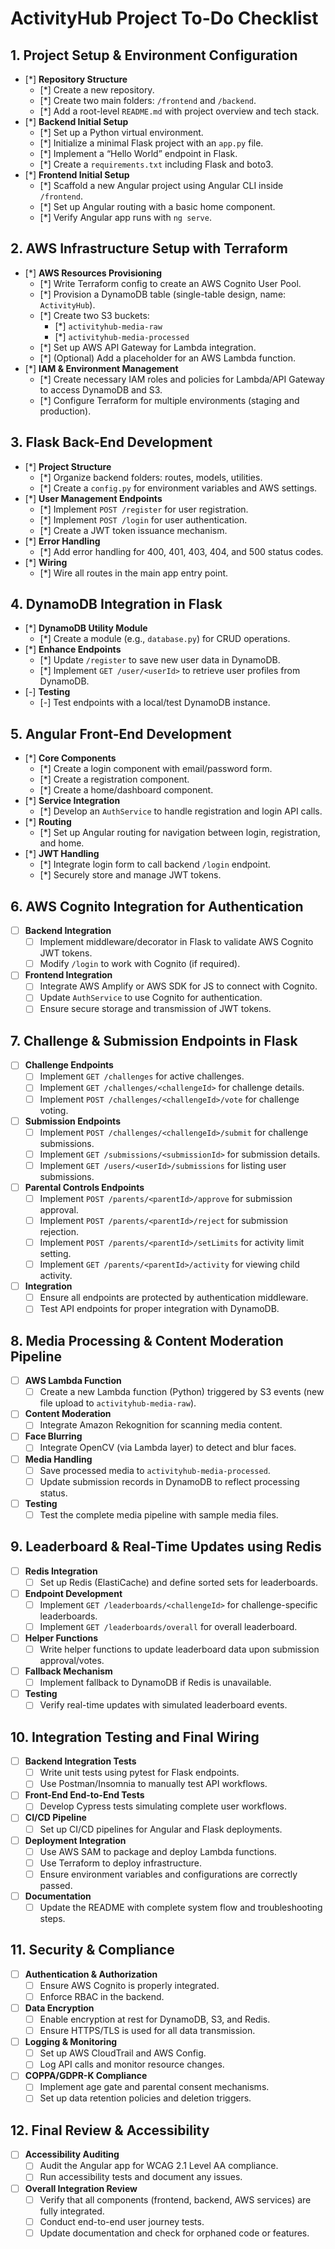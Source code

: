 # ActivityHub Project To-Do Checklist

## 1. Project Setup & Environment Configuration

- [*] **Repository Structure**
  - [*] Create a new repository.
  - [*] Create two main folders: `/frontend` and `/backend`.
  - [*] Add a root-level `README.md` with project overview and tech stack.
- [*] **Backend Initial Setup**
  - [*] Set up a Python virtual environment.
  - [*] Initialize a minimal Flask project with an `app.py` file.
  - [*] Implement a “Hello World” endpoint in Flask.
  - [*] Create a `requirements.txt` including Flask and boto3.
- [*] **Frontend Initial Setup**
  - [*] Scaffold a new Angular project using Angular CLI inside `/frontend`.
  - [*] Set up Angular routing with a basic home component.
  - [*] Verify Angular app runs with `ng serve`.

## 2. AWS Infrastructure Setup with Terraform

- [*] **AWS Resources Provisioning**
  - [*] Write Terraform config to create an AWS Cognito User Pool.
  - [*] Provision a DynamoDB table (single-table design, name: `ActivityHub`).
  - [*] Create two S3 buckets:
    - [*] `activityhub-media-raw`
    - [*] `activityhub-media-processed`
  - [*] Set up AWS API Gateway for Lambda integration.
  - [*] (Optional) Add a placeholder for an AWS Lambda function.
- [*] **IAM & Environment Management**
  - [*] Create necessary IAM roles and policies for Lambda/API Gateway to access DynamoDB and S3.
  - [*] Configure Terraform for multiple environments (staging and production).

## 3. Flask Back-End Development

- [*] **Project Structure**
  - [*] Organize backend folders: routes, models, utilities.
  - [*] Create a `config.py` for environment variables and AWS settings.
- [*] **User Management Endpoints**
  - [*] Implement `POST /register` for user registration.
  - [*] Implement `POST /login` for user authentication.
  - [*] Create a JWT token issuance mechanism.
- [*] **Error Handling**
  - [*] Add error handling for 400, 401, 403, 404, and 500 status codes.
- [*] **Wiring**
  - [*] Wire all routes in the main app entry point.

## 4. DynamoDB Integration in Flask

- [*] **DynamoDB Utility Module**
  - [*] Create a module (e.g., `database.py`) for CRUD operations.
- [*] **Enhance Endpoints**
  - [*] Update `/register` to save new user data in DynamoDB.
  - [*] Implement `GET /user/<userId>` to retrieve user profiles from DynamoDB.
- [-] **Testing**
  - [-] Test endpoints with a local/test DynamoDB instance.

## 5. Angular Front-End Development

- [*] **Core Components**
  - [*] Create a login component with email/password form.
  - [*] Create a registration component.
  - [*] Create a home/dashboard component.
- [*] **Service Integration**
  - [*] Develop an `AuthService` to handle registration and login API calls.
- [*] **Routing**
  - [*] Set up Angular routing for navigation between login, registration, and home.
- [*] **JWT Handling**
  - [*] Integrate login form to call backend `/login` endpoint.
  - [*] Securely store and manage JWT tokens.

## 6. AWS Cognito Integration for Authentication

- [ ] **Backend Integration**
  - [ ] Implement middleware/decorator in Flask to validate AWS Cognito JWT tokens.
  - [ ] Modify `/login` to work with Cognito (if required).
- [ ] **Frontend Integration**
  - [ ] Integrate AWS Amplify or AWS SDK for JS to connect with Cognito.
  - [ ] Update `AuthService` to use Cognito for authentication.
  - [ ] Ensure secure storage and transmission of JWT tokens.

## 7. Challenge & Submission Endpoints in Flask

- [ ] **Challenge Endpoints**
  - [ ] Implement `GET /challenges` for active challenges.
  - [ ] Implement `GET /challenges/<challengeId>` for challenge details.
  - [ ] Implement `POST /challenges/<challengeId>/vote` for challenge voting.
- [ ] **Submission Endpoints**
  - [ ] Implement `POST /challenges/<challengeId>/submit` for challenge submissions.
  - [ ] Implement `GET /submissions/<submissionId>` for submission details.
  - [ ] Implement `GET /users/<userId>/submissions` for listing user submissions.
- [ ] **Parental Controls Endpoints**
  - [ ] Implement `POST /parents/<parentId>/approve` for submission approval.
  - [ ] Implement `POST /parents/<parentId>/reject` for submission rejection.
  - [ ] Implement `POST /parents/<parentId>/setLimits` for activity limit setting.
  - [ ] Implement `GET /parents/<parentId>/activity` for viewing child activity.
- [ ] **Integration**
  - [ ] Ensure all endpoints are protected by authentication middleware.
  - [ ] Test API endpoints for proper integration with DynamoDB.

## 8. Media Processing & Content Moderation Pipeline

- [ ] **AWS Lambda Function**
  - [ ] Create a new Lambda function (Python) triggered by S3 events (new file upload to `activityhub-media-raw`).
- [ ] **Content Moderation**
  - [ ] Integrate Amazon Rekognition for scanning media content.
- [ ] **Face Blurring**
  - [ ] Integrate OpenCV (via Lambda layer) to detect and blur faces.
- [ ] **Media Handling**
  - [ ] Save processed media to `activityhub-media-processed`.
  - [ ] Update submission records in DynamoDB to reflect processing status.
- [ ] **Testing**
  - [ ] Test the complete media pipeline with sample media files.

## 9. Leaderboard & Real-Time Updates using Redis

- [ ] **Redis Integration**
  - [ ] Set up Redis (ElastiCache) and define sorted sets for leaderboards.
- [ ] **Endpoint Development**
  - [ ] Implement `GET /leaderboards/<challengeId>` for challenge-specific leaderboards.
  - [ ] Implement `GET /leaderboards/overall` for overall leaderboard.
- [ ] **Helper Functions**
  - [ ] Write helper functions to update leaderboard data upon submission approval/votes.
- [ ] **Fallback Mechanism**
  - [ ] Implement fallback to DynamoDB if Redis is unavailable.
- [ ] **Testing**
  - [ ] Verify real-time updates with simulated leaderboard events.

## 10. Integration Testing and Final Wiring

- [ ] **Backend Integration Tests**
  - [ ] Write unit tests using pytest for Flask endpoints.
  - [ ] Use Postman/Insomnia to manually test API workflows.
- [ ] **Front-End End-to-End Tests**
  - [ ] Develop Cypress tests simulating complete user workflows.
- [ ] **CI/CD Pipeline**
  - [ ] Set up CI/CD pipelines for Angular and Flask deployments.
- [ ] **Deployment Integration**
  - [ ] Use AWS SAM to package and deploy Lambda functions.
  - [ ] Use Terraform to deploy infrastructure.
  - [ ] Ensure environment variables and configurations are correctly passed.
- [ ] **Documentation**
  - [ ] Update the README with complete system flow and troubleshooting steps.

## 11. Security & Compliance

- [ ] **Authentication & Authorization**
  - [ ] Ensure AWS Cognito is properly integrated.
  - [ ] Enforce RBAC in the backend.
- [ ] **Data Encryption**
  - [ ] Enable encryption at rest for DynamoDB, S3, and Redis.
  - [ ] Ensure HTTPS/TLS is used for all data transmission.
- [ ] **Logging & Monitoring**
  - [ ] Set up AWS CloudTrail and AWS Config.
  - [ ] Log API calls and monitor resource changes.
- [ ] **COPPA/GDPR-K Compliance**
  - [ ] Implement age gate and parental consent mechanisms.
  - [ ] Set up data retention policies and deletion triggers.

## 12. Final Review & Accessibility

- [ ] **Accessibility Auditing**
  - [ ] Audit the Angular app for WCAG 2.1 Level AA compliance.
  - [ ] Run accessibility tests and document any issues.
- [ ] **Overall Integration Review**
  - [ ] Verify that all components (frontend, backend, AWS services) are fully integrated.
  - [ ] Conduct end-to-end user journey tests.
  - [ ] Update documentation and check for orphaned code or features.
